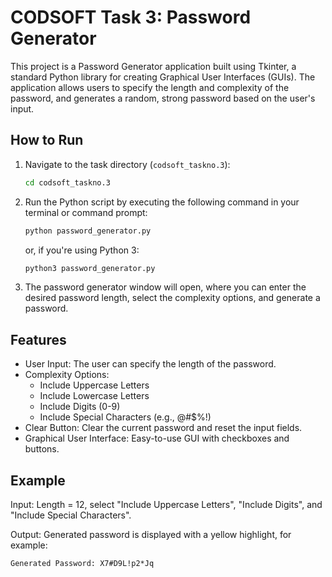 # CODSOFT Task 3: Password Generator

This project is a Password Generator application built using Tkinter, a standard Python library for creating Graphical User Interfaces (GUIs). The application allows users to specify the length and complexity of the password, and generates a random, strong password based on the user's input.

## How to Run

1. Navigate to the task directory (`codsoft_taskno.3`):
   
    ```bash
   cd codsoft_taskno.3
    ```

3. Run the Python script by executing the following command in your terminal or command prompt:
   
    ```bash
    python password_generator.py
    ```
    
   or, if you're using Python 3:

    ```bash
    python3 password_generator.py
    ```

5. The password generator window will open, where you can enter the desired password length, select the complexity options, and generate a password.

## Features

- User Input: The user can specify the length of the password.
- Complexity Options:
    - Include Uppercase Letters
    - Include Lowercase Letters
    - Include Digits (0-9)
    - Include Special Characters (e.g., @#$%!)
- Clear Button: Clear the current password and reset the input fields.
- Graphical User Interface: Easy-to-use GUI with checkboxes and buttons.


## Example

Input: Length = 12, select "Include Uppercase Letters", "Include Digits", and "Include Special Characters".

Output: Generated password is displayed with a yellow highlight, for example:

    Generated Password: X7#D9L!p2*Jq
